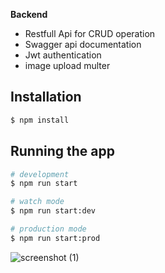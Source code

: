 <strong>Backend</strong>

<ul>
<li> Restfull Api for CRUD operation </li>
<li> Swagger api documentation </li>
<li> Jwt authentication </li>
<li> image upload multer </li>
</ul>

## Installation

```bash
$ npm install
```

## Running the app

```bash
# development
$ npm run start

# watch mode
$ npm run start:dev

# production mode
$ npm run start:prod
```
![screenshot (1)](https://github.com/nishantchy842/Task/assets/117557072/6e9614bf-f482-476f-a828-9f7a9431c14a)




